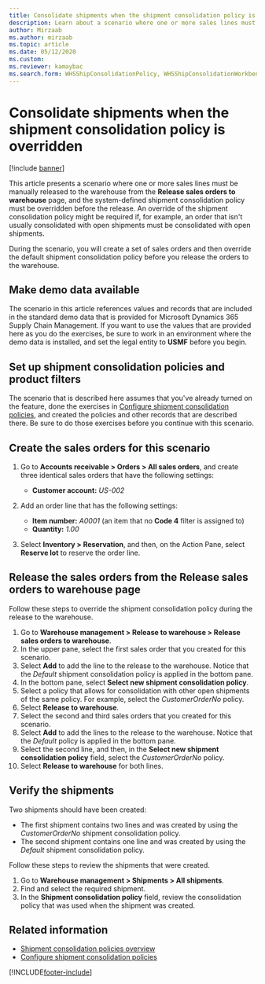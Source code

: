 ```yaml
---
title: Consolidate shipments when the shipment consolidation policy is overridden
description: Learn about a scenario where one or more sales lines must be manually released to the warehouse from the Release to warehouse page.
author: Mirzaab
ms.author: mirzaab
ms.topic: article
ms.date: 05/12/2020
ms.custom:
ms.reviewer: kamaybac
ms.search.form: WHSShipConsolidationPolicy, WHSShipConsolidationWorkbench, WHSFilterGroupTable, WHSShipConsolidationSetShipment, WHSShipmentConsolidation, WHSFilterGenerallyAvail, WHSReleaseToWarehouse, WHSReleaseToWarehouseSalesOrder
---
```


# Consolidate shipments when the shipment consolidation policy is overridden

[!include [banner](../includes/banner.md)]

This article presents a scenario where one or more sales lines must be manually released to the warehouse from the **Release sales orders to warehouse** page, and the system-defined shipment consolidation policy must be overridden before the release. An override of the shipment consolidation policy might be required if, for example, an order that isn't usually consolidated with open shipments must be consolidated with open shipments.

During the scenario, you will create a set of sales orders and then override the default shipment consolidation policy before you release the orders to the warehouse.

## Make demo data available

The scenario in this article references values and records that are included in the standard demo data that is provided for Microsoft Dynamics 365 Supply Chain Management. If you want to use the values that are provided here as you do the exercises, be sure to work in an environment where the demo data is installed, and set the legal entity to **USMF** before you begin.

## Set up shipment consolidation policies and product filters

The scenario that is described here assumes that you've already turned on the feature, done the exercises in [Configure shipment consolidation policies](configure-shipment-consolidation-policies.md), and created the policies and other records that are described there. Be sure to do those exercises before you continue with this scenario.

## Create the sales orders for this scenario

1. Go to **Accounts receivable \> Orders \> All sales orders**, and create three identical sales orders that have the following settings:

    - **Customer account:** *US-002*

1. Add an order line that has the following settings:

    - **Item number:** *A0001* (an item that no **Code 4** filter is assigned to)
    - **Quantity:** *1.00*

1. Select **Inventory \> Reservation**, and then, on the Action Pane, select **Reserve lot** to reserve the order line.

## Release the sales orders from the Release sales orders to warehouse page

Follow these steps to override the shipment consolidation policy during the release to the warehouse.

1. Go to **Warehouse management \> Release to warehouse \> Release sales orders to warehouse**.
1. In the upper pane, select the first sales order that you created for this scenario.
1. Select **Add** to add the line to the release to the warehouse. Notice that the *Default* shipment consolidation policy is applied in the bottom pane.
1. In the bottom pane, select **Select new shipment consolidation policy**.
1. Select a policy that allows for consolidation with other open shipments of the same policy. For example, select the *CustomerOrderNo* policy.
1. Select **Release to warehouse**.
1. Select the second and third sales orders that you created for this scenario.
1. Select **Add** to add the lines to the release to the warehouse. Notice that the *Default* policy is applied in the bottom pane.
1. Select the second line, and then, in the **Select new shipment consolidation policy** field, select the *CustomerOrderNo* policy.
1. Select **Release to warehouse** for both lines.

## Verify the shipments

Two shipments should have been created:

- The first shipment contains two lines and was created by using the *CustomerOrderNo* shipment consolidation policy.
- The second shipment contains one line and was created by using the *Default* shipment consolidation policy.

Follow these steps to review the shipments that were created.

1. Go to **Warehouse management \> Shipments \> All shipments**.
1. Find and select the required shipment.
1. In the **Shipment consolidation policy** field, review the consolidation policy that was used when the shipment was created.

## Related information

- [Shipment consolidation policies overview](about-shipment-consolidation-policies.md)
- [Configure shipment consolidation policies](configure-shipment-consolidation-policies.md)


[!INCLUDE[footer-include](../../includes/footer-banner.md)]